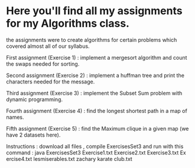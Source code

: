 # Here you'll find all my assignments for my Algorithms class.
the assignments were to create algorithms for certain problems which covered almost all of our syllabus.

First assignment (Exercise 1) : implement a mergesort algorithm and count the swaps needed for sorting.

Second assignment (Exercise 2) : implement a huffman tree and print the characters needed for the message.

Third assignment (Exercise 3) : implement the Subset Sum problem with dynamic programming.

Fourth assignment (Exercise 4) : find the longest shortest path in a map of names.

Fifth assignment (Exercise 5) : find the Maximum clique in a given map (we have 2 datasets here).

Instructions : download all files , compile ExercisesSet3 and run with this command : java ExercisesSet3 Exercise1.txt Exercise2.txt Exercise3.txt Ex
ercise4.txt lesmiserables.txt zachary karate club.txt
